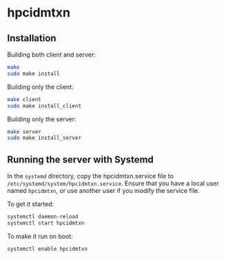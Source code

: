# hpcidmtxn

## Installation

Building both client and server:

```bash
make
sudo make install
```

Building only the client:

```bash
make client
sudo make install_client
```

Building only the server:

```bash
make server
sudo make install_server
```

## Running the server with Systemd

In the `systemd` directory, copy the hpcidmtxn.service file to `/etc/systemd/system/hpcidmtxn.service`.
Ensure that you have a local user named `hpcidmtxn`, or use another user if you modify the service file.

To get it started:

```bash
systemctl daemon-reload
systemctl start hpcidmtxn
```

To make it run on boot:

```bash
systemctl enable hpcidmtxn
```
